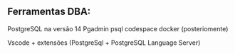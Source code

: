 

## Ferramentas DBA: 

PostgreSQL na versão 14 
Pgadmin
psql
codespace
docker (posteriomente)

Vscode + extensões (PostgreSql + PostgreSQL Language Server)